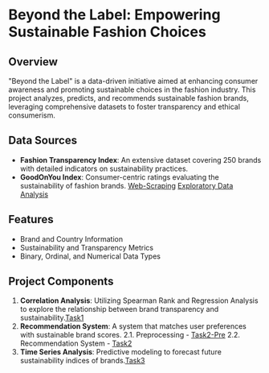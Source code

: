 # Beyond the Label: Empowering Sustainable Fashion Choices

## Overview
"Beyond the Label" is a data-driven initiative aimed at enhancing consumer awareness and promoting sustainable choices in the fashion industry. This project analyzes, predicts, and recommends sustainable fashion brands, leveraging comprehensive datasets to foster transparency and ethical consumerism.

## Data Sources
- **Fashion Transparency Index**: An extensive dataset covering 250 brands with detailed indicators on sustainability practices.
- **GoodOnYou Index**: Consumer-centric ratings evaluating the sustainability of fashion brands.
  [Web-Scraping](goodonyou/web_scrape_goodonyou.ipynb)
  [Exploratory Data Analysis](goodonyou/goodonyou_eda.ipynb)

## Features
- Brand and Country Information
- Sustainability and Transparency Metrics
- Binary, Ordinal, and Numerical Data Types

## Project Components
1. **Correlation Analysis**: Utilizing Spearman Rank and Regression Analysis to explore the relationship between brand transparency and sustainability.[Task1](Task1/Task1_Correlation.ipynb)
2. **Recommendation System**: A system that matches user preferences with sustainable brand scores.
    2.1. Preprocessing - [Task2-Pre](Task2/Recommendation_Pre_processing.ipynb)
    2.2. Recommendation System - [Task2](Task2/Final_Recommendation.ipynb)
4. **Time Series Analysis**: Predictive modeling to forecast future sustainability indices of brands.[Task3](Task3/Task3_Time_Series.ipynb)

